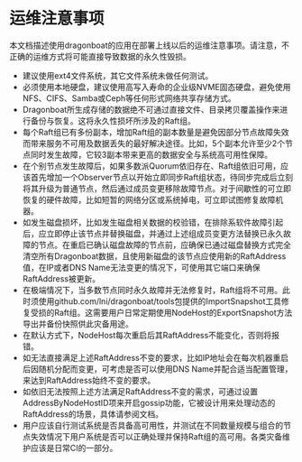 # 运维注意事项 #

本文档描述使用dragonboat的应用在部署上线以后的运维注意事项。请注意，不正确的运维方式将可能直接导致数据的永久性毁损。

* 建议使用ext4文件系统，其它文件系统未做任何测试。
* 必须使用本地硬盘，建议使用高写入寿命的企业级NVME固态硬盘，避免使用NFS、CIFS、Samba或Ceph等任何形式网络共享存储方式。
* Dragonboat所生成存储的数据绝不可通过直接文件、目录拷贝覆盖操作来进行备份与恢复。这将永久性损坏所涉及的Raft组。
* 每个Raft组已有多份副本，增加Raft组的副本数量是避免因部分节点故障失效而带来服务不可用及数据丢失的最好解决途径。比如，5个副本允许至少2个节点同时发生故障，它较3副本带来更高的数据安全与系统高可用性保障。
* 在个别节点发生故障后，如果多数派Quorum依旧存在、Raft组依旧可用，应该首先增加一个Observer节点以开始立即同步Raft组状态，待同步完成后立刻将其升级为普通节点，然后通过成员变更移除故障节点。对于间歇性的可立即恢复的硬件故障，比如短暂的网络分区或系统掉电，可立即试图修复故障机器。
* 如发生磁盘损坏，比如发生磁盘相关数据的校验错，在排除系软件故障引起后，应立即停止该节点并替换磁盘，并通过上述组成员变更方法替换已永久故障的节点。在重启已确认磁盘故障的节点前，应确保已通过磁盘替换方式完全清空所有Dragonboat数据，且使用新磁盘的该节点应使用新的RaftAddress值，在IP或者DNS Name无法变更的情况下，可使用其它端口来确保RaftAddress被更新。
* 在极端情况下，当多数节点同时永久故障并无法修复时，Raft组将不可用。此时须使用github.com/lni/dragonboat/tools包提供的ImportSnapshot工具修复受损的Raft组。这需要用户日常定期使用NodeHost的ExportSnapshot方法导出并备份快照供此灾备用途。
* 在默认方式下，NodeHost每次重启后其RaftAddress不能变化，否则将报错。
* 如无法直接满足上述RaftAddress不变的要求，比如IP地址会在每次机器重启后因随机分配而变更，可考虑是否可以使用DNS Name并配合适当配置管理，来达到RaftAddress始终不变的要求。
* 如依旧无法按照上述方法满足RaftAddress不变的需求，可通过设置AddressByNodeHostID项来开启gossip功能，它被设计用来处理动态的RaftAddress的场景，具体请参阅文档。
* 用户应该自行测试系统是否具备高可用性，并测试在不同数量规模与组合的节点失效情况下用户系统是否可以正确处理并保持Raft组的高可用。各类灾备维护应该是日常CI的一部分。
